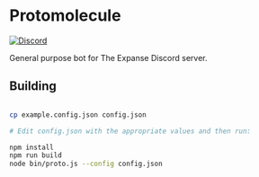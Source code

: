 # Protomolecule

[![Discord](https://discordapp.com/api/guilds/288472445822959618/embed.png)](https://discord.gg/js6mUj5)

General purpose bot for The Expanse Discord server.


## Building

```sh

cp example.config.json config.json

# Edit config.json with the appropriate values and then run:

npm install
npm run build
node bin/proto.js --config config.json
```